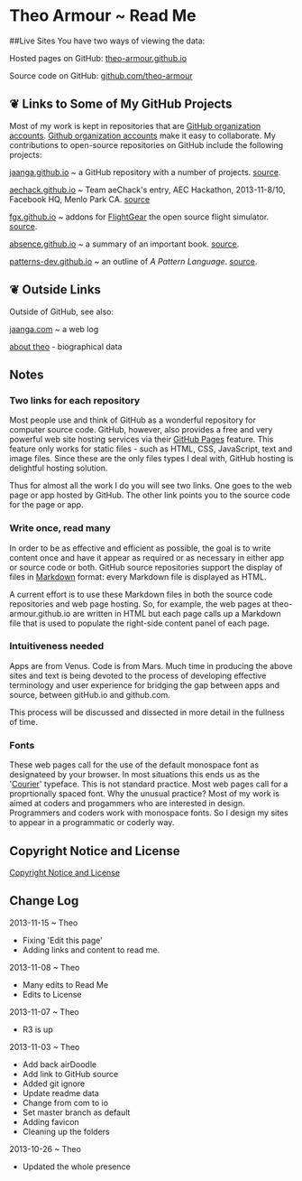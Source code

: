 Theo Armour ~ Read Me
======================

##Live Sites
You have two ways of viewing the data:

Hosted pages on GitHub: [theo-armour.github.io]( http://theo-armour.github.io/ )  

Source code on GitHub: [github.com/theo-armour]( https://github.com/theo-armour )

## &#x2766; Links to Some of My GitHub Projects
Most of my work is kept in repositories that are [GitHub organization accounts]( https://github.com/blog/674-introducing-organizations "Thanks, GitHub" ). 
[Github organization accounts]( https://help.github.com/articles/creating-a-new-organization-account--2 ) make it easy to collaborate. 
My contributions to open-source repositories on GitHub include the following projects:
			
[jaanga.github.io]( http://jaanga.github.io ) ~ a GitHub repository with a number of projects. [source]( http://github.com/jaanga ).

[aechack.github.io]( http://aechack.github.io ) ~ Team aeChack's entry, AEC Hackathon, 2013-11-8/10, Facebook HQ, Menlo Park CA. [source]( http://github.com/aechack/aeChack.github.io )

[fgx.github.io]( http://fgx.github.io )  ~ addons for [FlightGear]( http://www.flightgear.org/ ) the open source flight simulator. [source]( http://github.com/fgx ).
			
[absence.github.io]( http://absence.github.io ) ~  a summary of an important book. [source]( http://github.com/absence ).
			
[patterns-dev.github.io]( http://patterns-dev.github.io ) ~ an outline of <i>A Pattern Language</i>. [source]( http://github.com/patterns-dev ).
			
<!--			
<a href=JavaScript:alert('hi');parent.ifr.src="home/r1/info-more.html"; >More</a> ~ work on theo-armour.github.io
-->

## &#x2766; Outside Links

Outside of GitHub, see also:
			
[jaanga.com]( http://jaanga.com ) ~ a web log

[about theo]( http://theoarmour.com/p/about-theo.html ) -  biographical data


## Notes 

### Two links for each repository
Most people use and think of GitHub as a wonderful repository for computer source code. 
GitHub, however, also provides a free and very powerful web site hosting services via their [GitHub Pages]( http://pages.github.com/ "Thank you, GitGub!" ) feature.
This feature only works for static files - such as HTML, CSS, JavaScript, text and image files. 
Since these are the only files types I deal with, GitHub hosting is delightful hosting solution.

Thus for almost all the work I do you will see two links. One goes to the web page or app hosted by GitHub. 
The other link points you to the source code for the page or app.

### Write once, read many
In order to be as effective and efficient as possible, the goal is to write content once and have it appear as required or as necessary in either app or source code or both.
GitHub source repositories support the display of files in [Markdown]( http://en.wikipedia.org/wiki/Markdown ) format: every Markdown file is displayed as HTML.

A current effort is to use these Markdown files in both the source code repositories and web page hosting.
So, for example, the web pages at theo-armour.github.io are written in HTML but each page calls up a Markdown file 
that is used to populate the right-side content panel of each page.  

### Intuitiveness needed
Apps are from Venus. Code is from Mars. Much time in producing the above sites and text is being devoted 
to the process of developing effective terminology and user experience for bridging the gap between apps and source, between gitHub.io and github.com. 

This process will be discussed and dissected in more detail in the fullness of time.

### Fonts
These web pages call for the use of the default monospace font as designateed by your browser. In most situations this ends us as the '[Courier]( http://en.wikipedia.org/wiki/Courier_(typeface) )' typeface.
This is not standard practice. Most web pages call for a proprtionally spaced font. Why the unusual practice? Most of my work is aimed at coders and progammers who are interested in design.
Programmers and coders work with monospace fonts. So I design my sites to appear in a programmatic or coderly way.

## Copyright Notice and License
[ Copyright Notice and License ]( https://github.com/theo-armour/copyright-notice-and-license.md )



## Change Log

2013-11-15 ~ Theo

* Fixing 'Edit this page'
* Adding links and content to read me.

2013-11-08 ~ Theo

* Many edits to Read Me
* Edits to License
 
2013-11-07 ~ Theo

* R3 is up

2013-11-03 ~ Theo

* Add back airDoodle
* Add link to GitHub source
* Added git ignore
* Update readme data
* Change from com to io
* Set master branch as default
* Adding favicon
* Cleaning up the folders

2013-10-26 ~ Theo

* Updated the whole presence 